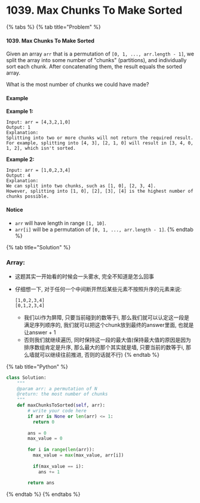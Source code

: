 # 1039. Max Chunks To Make Sorted

{% tabs %}
{% tab title="Problem" %}
#### 1039. Max Chunks To Make Sorted

Given an array `arr` that is a permutation of `[0, 1, ..., arr.length - 1]`, we split the array into some number of "chunks" \(partitions\), and individually sort each chunk. After concatenating them, the result equals the sorted array.

What is the most number of chunks we could have made?

#### Example

**Example 1:**

```text
Input: arr = [4,3,2,1,0]
Output: 1
Explanation:
Splitting into two or more chunks will not return the required result.
For example, splitting into [4, 3], [2, 1, 0] will result in [3, 4, 0, 1, 2], which isn't sorted.
```

**Example 2:**

```text
Input: arr = [1,0,2,3,4]
Output: 4
Explanation:
We can split into two chunks, such as [1, 0], [2, 3, 4].
However, splitting into [1, 0], [2], [3], [4] is the highest number of chunks possible.
```

#### Notice

* `arr` will have length in range `[1, 10]`.
* `arr[i]` will be a permutation of `[0, 1, ..., arr.length - 1]`.
{% endtab %}

{% tab title="Solution" %}
### Array:

* 这题其实一开始看的时候会一头雾水, 完全不知道是怎么回事
* 仔细想一下, 对于任何一个中间断开然后某些元素不按照升序的元素来说:

  ```text
  [1,0,2,3,4]
  [0,1,2,3,4]
  ```

  * 我们以i作为屏障, 只要当前碰到的数等于i, 那么我们就可以认定这一段是满足序列顺序的, 我们就可以把这个chunk放到最终的answer里面, 也就是让answer + 1
  * 否则我们就继续遍历, 同时保持这一段的最大值\(保持最大值的原因是因为排序数组肯定是升序, 那么最大的那个其实就是墙, 只要当前的数等于i, 那么墙就可以继续往前推进, 否则的话就不行\)
{% endtab %}

{% tab title="Python" %}
```python
class Solution:
    """
    @param arr: a permutation of N
    @return: the most number of chunks
    """
    def maxChunksToSorted(self, arr):
        # write your code here
        if arr is None or len(arr) <= 1:
          return 0
        
        ans = 0
        max_value = 0
        
        for i in range(len(arr)):
          max_value = max(max_value, arr[i])
          
          if(max_value == i):
            ans += 1
        
        return ans

```
{% endtab %}
{% endtabs %}

